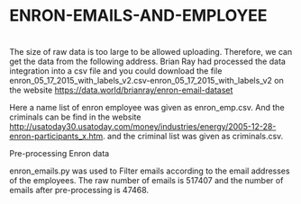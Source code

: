 # ENRON-EMAILS-AND-EMPLOYEE




# 

The size of raw data is too large to be allowed uploading. Therefore, we can get the data from the following address.
Brian Ray had processed the data integration into a csv file and you could download the file enron_05_17_2015_with_labels_v2.csv-enron_05_17_2015_with_labels_v2 on the website https://data.world/brianray/enron-email-dataset 

Here a name list of enron employee was given as enron_emp.csv.
And the criminals can be find in the website http://usatoday30.usatoday.com/money/industries/energy/2005-12-28-enron-participants_x.htm. 
and the criminal list was given as criminals.csv.

Pre-processing Enron data

enron_emails.py was used to Filter emails according to the email addresses of the employees.
The raw number of emails is 517407 and the number of emails after pre-processing is 47468.

